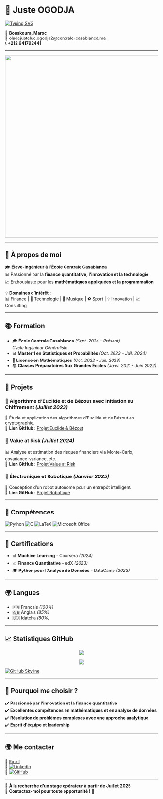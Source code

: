 # 👋 Juste OGODJA  

[![Typing SVG](https://readme-typing-svg.herokuapp.com?font=Fira+Code&size=22&pause=1000&color=F70000&width=600&lines=Bienvenue+sur+mon+profil+!;Élève-ingénieur+passionné+par+la+finance+quantitative)](https://git.io/typing-svg)  

📍 **Bouskoura, Maroc**  
📧 [oladejusteluc.ogodja2@centrale-casablanca.ma](mailto:oladejusteluc.ogodja2@centrale-casablanca.ma)  
📞 **+212 641792441**  

---

<p align="center">
  <img src="https://media.giphy.com/media/3o7aD2saalBwwftBIY/giphy.gif" width="600">
</p>

---

## 🎯 À propos de moi  

🎓 **Élève-ingénieur à l'École Centrale Casablanca**  
📊 Passionné par la **finance quantitative, l'innovation et la technologie**  
📈 Enthousiaste pour les **mathématiques appliquées et la programmation**  

💡 **Domaines d’intérêt** :  
📊 Finance | 🤖 Technologie | 🎵 Musique | ⚽ Sport | 💡 Innovation | 📈 Consulting  

---

## 📚 Formation  

- 🎓 **École Centrale Casablanca** *(Sept. 2024 - Présent)*  
  *Cycle Ingénieur Généraliste*  
- 📊 **Master 1 en Statistiques et Probabilités** *(Oct. 2023 - Juil. 2024)*  
- 📖 **Licence en Mathématiques** *(Oct. 2022 - Juil. 2023)*  
- 📚 **Classes Préparatoires Aux Grandes Écoles** *(Janv. 2021 - Juin 2022)*  

---

## 🚀 Projets  

### 📌 **Algorithme d’Euclide et de Bézout avec Initiation au Chiffrement** *(Juillet 2023)*  
📜 Étude et application des algorithmes d’Euclide et de Bézout en cryptographie.  
🔗 **Lien GitHub** : [Projet Euclide & Bézout](https://github.com/ton-profil/euclide-bezout)  

### 📌 **Value at Risk** *(Juillet 2024)*  
📊 Analyse et estimation des risques financiers via Monte-Carlo, covariance-variance, etc.  
🔗 **Lien GitHub** : [Projet Value at Risk](https://github.com/ton-profil/value-at-risk)  

### 📌 **Électronique et Robotique** *(Janvier 2025)*  
🤖 Conception d’un robot autonome pour un entrepôt intelligent.  
🔗 **Lien GitHub** : [Projet Robotique](https://github.com/ton-profil/robotique-warehouse)  

---

## 🔧 Compétences  

![Python](https://img.shields.io/badge/-Python-3776AB?style=flat-square&logo=python&logoColor=white)
![C](https://img.shields.io/badge/-C-00599C?style=flat-square&logo=c&logoColor=white)
![LaTeX](https://img.shields.io/badge/-LaTeX-008080?style=flat-square&logo=latex&logoColor=white)
![Microsoft Office](https://img.shields.io/badge/-Microsoft_Office-D83B01?style=flat-square&logo=microsoft-office&logoColor=white)  

---

## 📜 Certifications  

- 📊 **Machine Learning** - Coursera *(2024)*  
- 📈 **Finance Quantitative** - edX *(2023)*  
- 🎓 **Python pour l’Analyse de Données** - DataCamp *(2023)*  

---

## 🌍 Langues  

- 🇫🇷 Français *(100%)*  
- 🇬🇧 Anglais *(85%)*  
- 🇧🇯 Idatcha *(60%)*  

---

## 📈 Statistiques GitHub  

<p align="center">
  <img src="https://github-readme-stats.vercel.app/api?username=ton-profil&show_icons=true&theme=radical" />
</p>

<p align="center">
  <img src="https://github-readme-streak-stats.herokuapp.com/?user=ton-profil&theme=radical" />
</p>

[![GitHub Skyline](https://skyline.github.com/ton-profil/2023.png)](https://skyline.github.com/ton-profil)  

---

## 📢 Pourquoi me choisir ?  

✔️ **Passionné par l’innovation et la finance quantitative**  
✔️ **Excellentes compétences en mathématiques et en analyse de données**  
✔️ **Résolution de problèmes complexes avec une approche analytique**  
✔️ **Esprit d'équipe et leadership**  

---

## 🌍 Me contacter  

📧 [Email](mailto:oladejusteluc.ogodja2@centrale-casablanca.ma)  
💼 [![LinkedIn](https://img.shields.io/badge/-LinkedIn-0077B5?style=flat-square&logo=LinkedIn&logoColor=white)](https://www.linkedin.com/in/ton-profil)  
📁 [![GitHub](https://img.shields.io/badge/-GitHub-181717?style=flat-square&logo=GitHub&logoColor=white)](https://github.com/ton-profil)  

---

🔎 **À la recherche d’un stage opérateur à partir de Juillet 2025**  
📩 **Contactez-moi pour toute opportunité !** 🚀  
